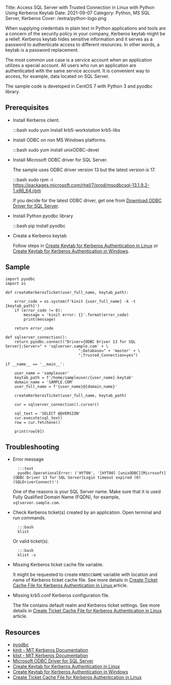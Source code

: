Title: Access SQL Server with Trusted Connection in Linux with Python Using Kerberos Keytab
Date: 2021-09-07
Category: Python, MS SQL Server, Kerberos
Cover: /extra/python-logo.png

When supplying credentials in plain text in Python applications and tools are a concern of the security policy in your company, Kerberos keytab might be a relief. Kerberos keytab hides sensitive information and it serves as a password to authenticate access to different resources. In other words, a keytab is a password replacement.

The most common use case is a service account when an application utilizes a special account. All users who run an application are authenticated with the same service account. It is convenient way to access, for example, data located on SQL Server.

The sample code is developed in CentOS 7 with Python 3 and pyodbc library. 

## Prerequisites

   * Install Kerberos client.

        :::bash
        sudo yum install krb5-workstation krb5-libs

   * Install ODBC on non MS Windows platforms.

        :::bash
        sudo yum install unixODBC-devel

   * Install Microsoft ODBC driver for SQL Server.
      
      The sample uses ODBC driver version 13 but the latest version is 17. 

        :::bash
        sudo rpm -i https://packages.microsoft.com/rhel/7/prod/msodbcsql-13.1.9.2-1.x86_64.rpm

      If you decide for the latest ODBC driver, get one from [Download ODBC Driver for SQL Server](https://docs.microsoft.com/en-us/sql/connect/odbc/download-odbc-driver-for-sql-server).

   * Install Python pyodbc library

        :::bash
        pip install pyodbc

   * Create a Kerberos keytab
     
      Follow steps in [Create Keytab for Kerberos Authentication in Linux]({filename}/articles/create-keytab-file-kerberos-authentication-linux.md) or [Create Keytab for Kerberos Authentication in Windows]({filename}/articles/create-keytab-file-for-kerberos-authentication-in-windows.md).

## Sample

    import pyodbc
    import os
    
    def createKerberosTicket(user_full_name, keytab_path):
        
        error_code = os.system(f'kinit {user_full_name} -k -t {keytab_path}')
        if (error_code != 0):
            message = 'kinit error: {}'.format(error_code)
            print(message)
            
        return error_code
    
    def sqlserver_connection():
        return pyodbc.connect("Driver={ODBC Driver 13 for SQL Server};Server=" + 'sqlserver.sample.com' + \
                                    ";Database=" + 'master' + \
                                    ";Trusted_Connection=yes")
        
    if __name__ == '__main__':
        
        user_name = 'sampleuser'
        keytab_path = f'/home/sampleuser/{user_name}.keytab'
        domain_name = 'SAMPLE.COM'
        user_full_name = f'{user_name}@{domain_name}'
            
        createKerberosTicket(user_full_name, keytab_path)
        
        cur = sqlserver_connection().cursor()
                
        sql_text = 'SELECT @@VERSION'
        cur.execute(sql_text)
        row = cur.fetchone()
        
        print(row[0])

## Troubleshooting

* Error message

        :::text
        pyodbc.OperationalError: ('HYT00', '[HYT00] [unixODBC][Microsoft][ODBC Driver 13 for SQL Server]Login timeout expired (0) (SQLDriverConnect)')

    One of the reasons is your SQL Server name. Make sure that it is used Fully Qualified Domain Name (FQDN), for example, `sqlserver.sample.com`.

* Check Kerberos ticket(s) created by an application. Open terminal and run commands.

        :::bash
        klist

    Or valid ticket(s).

        :::bash
        klist -s

* Missing Kerberos ticket cache file variable.

    It might be requested to create `KRB5CCNAME` variable with location and name of Kerberos ticket cache file. See more details in [Create Ticket Cache File for Kerberos Authentication in Linux ]({filename}/articles/create-ticket-cache-kerberos-authentication-linux.md) article.

* Missing krb5.conf Kerberos configuration file. 
  
    The file contains default realm and Kerberos ticket settings. See more details in [Create Ticket Cache File for Kerberos Authentication in Linux ]({filename}/articles/create-ticket-cache-kerberos-authentication-linux.md) article.

## Resources

* [pyodbc](https://github.com/mkleehammer/pyodbc)
* [kinit - MIT Kerberos Documentation](https://web.mit.edu/kerberos/krb5-1.12/doc/user/user_commands/kinit.html)
* [klist - MIT Kerberos Documentation](https://web.mit.edu/kerberos/krb5-1.12/doc/user/user_commands/klist.html)
* [Microsoft ODBC Driver for SQL Server](https://docs.microsoft.com/en-us/sql/connect/odbc/microsoft-odbc-driver-for-sql-server)
* [Create Keytab for Kerberos Authentication in Linux]({filename}/articles/create-keytab-file-kerberos-authentication-linux.md)
* [Create Keytab for Kerberos Authentication in Windows]({filename}/articles/create-keytab-file-for-kerberos-authentication-in-windows.md)
* [Create Ticket Cache File for Kerberos Authentication in Linux ]({filename}/articles/create-ticket-cache-kerberos-authentication-linux.md)
